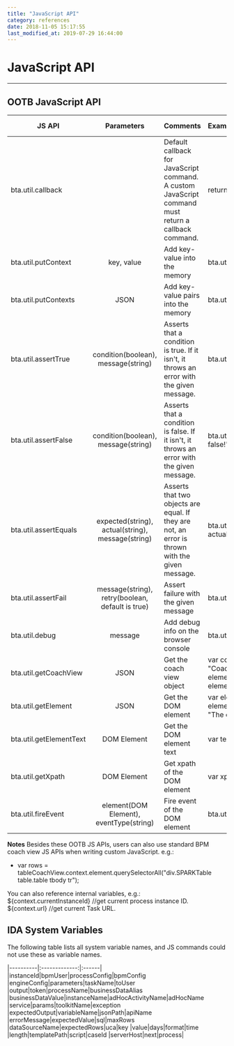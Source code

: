 ```yaml
---
title: "JavaScript API"
category: references
date: 2018-11-05 15:17:55
last_modified_at: 2019-07-29 16:44:00
---
```


# JavaScript API
***

## OOTB JavaScript API

| JS API |      Parameters    |       Comments            |       Example            | Callback Command|
|----------|:-------------:|:------|:------|:------|
| bta.util.callback  | | Default callback for JavaScript command. A custom JavaScript command must return a callback command.  |return bta.util.callback(); | Yes|  
| bta.util.putContext|key, value| Add key-value into the memory| bta.util.putContext(key, value); | Yes |
| bta.util.putContexts|JSON| Add key-value pairs into the memory| bta.util.putContexts({"key":"value","key2":"value2"}); | Yes|
| bta.util.assertTrue | condition(boolean), message(string)|Asserts that a condition is true. If it isn't, it throws an error with the given message. | bta.util.assertTrue(true, "The condition is not true!"); | Yes|
| bta.util.assertFalse| condition(boolean), message(string)| Asserts that a condition is false. If it isn't, it throws an error with the given message.|  bta.util.assertFalse(false, "The condition is not false!"); | Yes|
| bta.util.assertEquals | expected(string), actual(string), message(string) |Asserts that two objects are equal. If they are not, an error is thrown with the given message.|bta.util.assertEquals("The expected value", "The actual value", "error message"); |Yes|
| bta.util.assertFail  | message(string), retry(boolean, default is true) |Assert failure with the given message|  bta.util.assertFail("error message", true); | Yes|
| bta.util.debug | message |Add debug info on the browser console | bta.util.debug("msg")  | No |  
| bta.util.getCoachView  |  JSON |Get the coach view object|var coachView = bta.util.getCoachView({controlId: "Coach Control ID", label: "Coach Label Text", elementId: "The element ID", elementCss: "The element CSS", xpath: "The element xpath" });| No|
| bta.util.getElement | JSON |Get the DOM element |  var element = bta.util.getElement({elementId: "The element ID", elementCss: "The element CSS", xpath: "The element xpath"}); |No|  
| bta.util.getElementText | DOM Element |Get the DOM element text|  var text = bta.util.getElementText(textElement); |No|  
| bta.util.getXpath | DOM Element |Get xpath of the DOM element|  var xpath = bta.util.getXpath(element); |No|  
| bta.util.fireEvent | element(DOM Element), eventType(string) |Fire event of the DOM element|  bta.util.fireEvent(element, "keyup"); |No|  

**Notes**
Besides these OOTB JS APIs, users can also use standard BPM coach view JS APIs when writing custom JavaScript. e.g.:
- var rows = tableCoachView.context.element.querySelectorAll("div.SPARKTable table.table tbody tr");     

You can also reference internal variables, e.g.:    
${context.currentInstanceId}  //get current process instance ID.    
${context.url}  //get current Task URL.    


## IDA System Variables

The following table lists all system variable names, and JS commands could not use these as variable names.

|----------|:-------------:|:------|
|instanceId|bpmUser|processConfig|bpmConfig
|engineConfig|parameters|taskName|toUser
|output|token|processName|businessDataAlias
|businessDataValue|instanceName|adHocActivityName|adHocName
|service|params|toolkitName|exception
|expectedOutput|variableName|jsonPath|apiName
|errorMessage|expectedValue|sql|maxRows
|dataSourceName|expectedRows|uca|key
|value|days|format|time
|length|templatePath|script|caseId
|serverHost|next|process|
